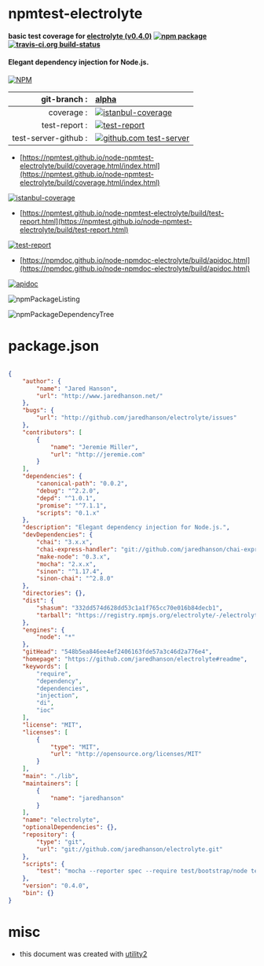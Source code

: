 # npmtest-electrolyte

#### basic test coverage for  [electrolyte (v0.4.0)](https://github.com/jaredhanson/electrolyte#readme)  [![npm package](https://img.shields.io/npm/v/npmtest-electrolyte.svg?style=flat-square)](https://www.npmjs.org/package/npmtest-electrolyte) [![travis-ci.org build-status](https://api.travis-ci.org/npmtest/node-npmtest-electrolyte.svg)](https://travis-ci.org/npmtest/node-npmtest-electrolyte)

#### Elegant dependency injection for Node.js.

[![NPM](https://nodei.co/npm/electrolyte.png?downloads=true&downloadRank=true&stars=true)](https://www.npmjs.com/package/electrolyte)

| git-branch : | [alpha](https://github.com/npmtest/node-npmtest-electrolyte/tree/alpha)|
|--:|:--|
| coverage : | [![istanbul-coverage](https://npmtest.github.io/node-npmtest-electrolyte/build/coverage.badge.svg)](https://npmtest.github.io/node-npmtest-electrolyte/build/coverage.html/index.html)|
| test-report : | [![test-report](https://npmtest.github.io/node-npmtest-electrolyte/build/test-report.badge.svg)](https://npmtest.github.io/node-npmtest-electrolyte/build/test-report.html)|
| test-server-github : | [![github.com test-server](https://npmtest.github.io/node-npmtest-electrolyte/GitHub-Mark-32px.png)](https://npmtest.github.io/node-npmtest-electrolyte/build/app/index.html) | | build-artifacts : | [![build-artifacts](https://npmtest.github.io/node-npmtest-electrolyte/glyphicons_144_folder_open.png)](https://github.com/npmtest/node-npmtest-electrolyte/tree/gh-pages/build)|

- [https://npmtest.github.io/node-npmtest-electrolyte/build/coverage.html/index.html](https://npmtest.github.io/node-npmtest-electrolyte/build/coverage.html/index.html)

[![istanbul-coverage](https://npmtest.github.io/node-npmtest-electrolyte/build/screenCapture.buildCi.browser.%252Ftmp%252Fbuild%252Fcoverage.lib.html.png)](https://npmtest.github.io/node-npmtest-electrolyte/build/coverage.html/index.html)

- [https://npmtest.github.io/node-npmtest-electrolyte/build/test-report.html](https://npmtest.github.io/node-npmtest-electrolyte/build/test-report.html)

[![test-report](https://npmtest.github.io/node-npmtest-electrolyte/build/screenCapture.buildCi.browser.%252Ftmp%252Fbuild%252Ftest-report.html.png)](https://npmtest.github.io/node-npmtest-electrolyte/build/test-report.html)

- [https://npmdoc.github.io/node-npmdoc-electrolyte/build/apidoc.html](https://npmdoc.github.io/node-npmdoc-electrolyte/build/apidoc.html)

[![apidoc](https://npmdoc.github.io/node-npmdoc-electrolyte/build/screenCapture.buildCi.browser.%252Ftmp%252Fbuild%252Fapidoc.html.png)](https://npmdoc.github.io/node-npmdoc-electrolyte/build/apidoc.html)

![npmPackageListing](https://npmtest.github.io/node-npmtest-electrolyte/build/screenCapture.npmPackageListing.svg)

![npmPackageDependencyTree](https://npmtest.github.io/node-npmtest-electrolyte/build/screenCapture.npmPackageDependencyTree.svg)



# package.json

```json

{
    "author": {
        "name": "Jared Hanson",
        "url": "http://www.jaredhanson.net/"
    },
    "bugs": {
        "url": "http://github.com/jaredhanson/electrolyte/issues"
    },
    "contributors": [
        {
            "name": "Jeremie Miller",
            "url": "http://jeremie.com"
        }
    ],
    "dependencies": {
        "canonical-path": "0.0.2",
        "debug": "^2.2.0",
        "depd": "^1.0.1",
        "promise": "^7.1.1",
        "scripts": "0.1.x"
    },
    "description": "Elegant dependency injection for Node.js.",
    "devDependencies": {
        "chai": "3.x.x",
        "chai-express-handler": "git://github.com/jaredhanson/chai-express-handler.git",
        "make-node": "0.3.x",
        "mocha": "2.x.x",
        "sinon": "^1.17.4",
        "sinon-chai": "^2.8.0"
    },
    "directories": {},
    "dist": {
        "shasum": "332dd574d628dd53c1a1f765cc70e016b84decb1",
        "tarball": "https://registry.npmjs.org/electrolyte/-/electrolyte-0.4.0.tgz"
    },
    "engines": {
        "node": "*"
    },
    "gitHead": "548b5ea846ee4ef2406163fde57a3c46d2a776e4",
    "homepage": "https://github.com/jaredhanson/electrolyte#readme",
    "keywords": [
        "require",
        "dependency",
        "dependencies",
        "injection",
        "di",
        "ioc"
    ],
    "license": "MIT",
    "licenses": [
        {
            "type": "MIT",
            "url": "http://opensource.org/licenses/MIT"
        }
    ],
    "main": "./lib",
    "maintainers": [
        {
            "name": "jaredhanson"
        }
    ],
    "name": "electrolyte",
    "optionalDependencies": {},
    "repository": {
        "type": "git",
        "url": "git://github.com/jaredhanson/electrolyte.git"
    },
    "scripts": {
        "test": "mocha --reporter spec --require test/bootstrap/node test/*.test.js test/**/*.test.js"
    },
    "version": "0.4.0",
    "bin": {}
}
```



# misc
- this document was created with [utility2](https://github.com/kaizhu256/node-utility2)
